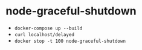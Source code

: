 # node-graceful-shutdown

- `docker-compose up --build`
- `curl localhost/delayed`
- `docker stop -t 100 node-graceful-shutdown`
